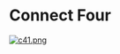 # Connect Four
[![c41.png](https://s2.postimg.org/np9tx1opl/c41.png)](https://postimg.org/image/3unsax9hx/)
